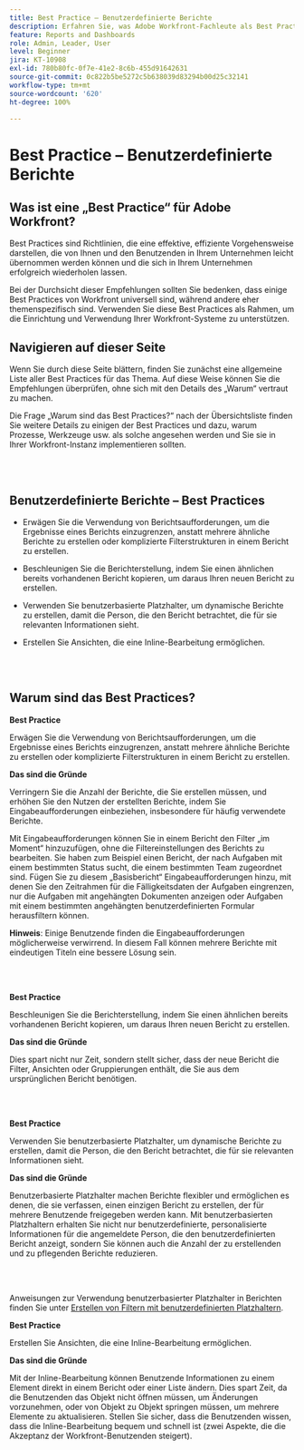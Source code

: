 ```yaml
---
title: Best Practice – Benutzerdefinierte Berichte
description: Erfahren Sie, was Adobe Workfront-Fachleute als Best Practices für das Einrichten, Verwalten und Verwenden benutzerdefinierter Workfront-Berichte empfehlen.
feature: Reports and Dashboards
role: Admin, Leader, User
level: Beginner
jira: KT-10908
exl-id: 780b80fc-0f7e-41e2-8c6b-455d91642631
source-git-commit: 0c822b5be5272c5b638039d83294b00d25c32141
workflow-type: tm+mt
source-wordcount: '620'
ht-degree: 100%

---
```


# Best Practice – Benutzerdefinierte Berichte

## Was ist eine „Best Practice“ für Adobe Workfront?

Best Practices sind Richtlinien, die eine effektive, effiziente Vorgehensweise darstellen, die von Ihnen und den Benutzenden in Ihrem Unternehmen leicht übernommen werden können und die sich in Ihrem Unternehmen erfolgreich wiederholen lassen.

Bei der Durchsicht dieser Empfehlungen sollten Sie bedenken, dass einige Best Practices von Workfront universell sind, während andere eher themenspezifisch sind. Verwenden Sie diese Best Practices als Rahmen, um die Einrichtung und Verwendung Ihrer Workfront-Systeme zu unterstützen.

## Navigieren auf dieser Seite

Wenn Sie durch diese Seite blättern, finden Sie zunächst eine allgemeine Liste aller Best Practices für das Thema. Auf diese Weise können Sie die Empfehlungen überprüfen, ohne sich mit den Details des „Warum“ vertraut zu machen.

Die Frage „Warum sind das Best Practices?“ nach der Übersichtsliste finden Sie weitere Details zu einigen der Best Practices und dazu, warum Prozesse, Werkzeuge usw. als solche angesehen werden und Sie sie in Ihrer Workfront-Instanz implementieren sollten.

</br>
</br>

## Benutzerdefinierte Berichte – Best Practices

* Erwägen Sie die Verwendung von Berichtsaufforderungen, um die Ergebnisse eines Berichts einzugrenzen, anstatt mehrere ähnliche Berichte zu erstellen oder komplizierte Filterstrukturen in einem Bericht zu erstellen.

* Beschleunigen Sie die Berichterstellung, indem Sie einen ähnlichen bereits vorhandenen Bericht kopieren, um daraus Ihren neuen Bericht zu erstellen.

* Verwenden Sie benutzerbasierte Platzhalter, um dynamische Berichte zu erstellen, damit die Person, die den Bericht betrachtet, die für sie relevanten Informationen sieht.

* Erstellen Sie Ansichten, die eine Inline-Bearbeitung ermöglichen.

</br>
</br>


## Warum sind das Best Practices?

**Best Practice**

Erwägen Sie die Verwendung von Berichtsaufforderungen, um die Ergebnisse eines Berichts einzugrenzen, anstatt mehrere ähnliche Berichte zu erstellen oder komplizierte Filterstrukturen in einem Bericht zu erstellen.


**Das sind die Gründe**

Verringern Sie die Anzahl der Berichte, die Sie erstellen müssen, und erhöhen Sie den Nutzen der erstellten Berichte, indem Sie Eingabeaufforderungen einbeziehen, insbesondere für häufig verwendete Berichte.

Mit Eingabeaufforderungen können Sie in einem Bericht den Filter „im Moment“ hinzuzufügen, ohne die Filtereinstellungen des Berichts zu bearbeiten. Sie haben zum Beispiel einen Bericht, der nach Aufgaben mit einem bestimmten Status sucht, die einem bestimmten Team zugeordnet sind. Fügen Sie zu diesem „Basisbericht“ Eingabeaufforderungen hinzu, mit denen Sie den Zeitrahmen für die Fälligkeitsdaten der Aufgaben eingrenzen, nur die Aufgaben mit angehängten Dokumenten anzeigen oder Aufgaben mit einem bestimmten angehängten benutzerdefinierten Formular herausfiltern können.


**Hinweis**: Einige Benutzende finden die Eingabeaufforderungen möglicherweise verwirrend. In diesem Fall können mehrere Berichte mit eindeutigen Titeln eine bessere Lösung sein.


</br>
</br>

**Best Practice**

Beschleunigen Sie die Berichterstellung, indem Sie einen ähnlichen bereits vorhandenen Bericht kopieren, um daraus Ihren neuen Bericht zu erstellen.

**Das sind die Gründe**

Dies spart nicht nur Zeit, sondern stellt sicher, dass der neue Bericht die Filter, Ansichten oder Gruppierungen enthält, die Sie aus dem ursprünglichen Bericht benötigen.

</br>
</br>

**Best Practice**

Verwenden Sie benutzerbasierte Platzhalter, um dynamische Berichte zu erstellen, damit die Person, die den Bericht betrachtet, die für sie relevanten Informationen sieht.

**Das sind die Gründe**

Benutzerbasierte Platzhalter machen Berichte flexibler und ermöglichen es denen, die sie verfassen, einen einzigen Bericht zu erstellen, der für mehrere Benutzende freigegeben werden kann. Mit benutzerbasierten Platzhaltern erhalten Sie nicht nur benutzerdefinierte, personalisierte Informationen für die angemeldete Person, die den benutzerdefinierten Bericht anzeigt, sondern Sie können auch die Anzahl der zu erstellenden und zu pflegenden Berichte reduzieren.

</br>
</br>

Anweisungen zur Verwendung benutzerbasierter Platzhalter in Berichten finden Sie unter [Erstellen von Filtern mit benutzerdefinierten Platzhaltern](https://experienceleague.adobe.com/docs/workfront-learn/tutorials-workfront/reporting/intermediate-reporting/create-filters-with-user-based-wildcards.html?lang=de).

**Best Practice**

Erstellen Sie Ansichten, die eine Inline-Bearbeitung ermöglichen.

**Das sind die Gründe**

Mit der Inline-Bearbeitung können Benutzende Informationen zu einem Element direkt in einem Bericht oder einer Liste ändern. Dies spart Zeit, da die Benutzenden das Objekt nicht öffnen müssen, um Änderungen vorzunehmen, oder von Objekt zu Objekt springen müssen, um mehrere Elemente zu aktualisieren. Stellen Sie sicher, dass die Benutzenden wissen, dass die Inline-Bearbeitung bequem und schnell ist (zwei Aspekte, die die Akzeptanz der Workfront-Benutzenden steigert).
